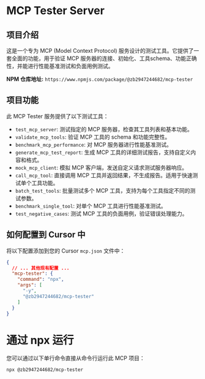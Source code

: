 # MCP Tester Server

## 项目介绍

这是一个专为 MCP (Model Context Protocol) 服务设计的测试工具。它提供了一套全面的功能，用于验证 MCP 服务器的连接、初始化、工具schema、功能正确性，并能进行性能基准测试和负面用例测试。

**NPM 仓库地址:** `https://www.npmjs.com/package/@zb2947244682/mcp-tester`

## 项目功能

此 MCP Tester 服务提供了以下测试工具：

-   `test_mcp_server`: 测试指定的 MCP 服务器，检查其工具列表和基本功能。
-   `validate_mcp_tools`: 验证 MCP 工具的 schema 和功能完整性。
-   `benchmark_mcp_performance`: 对 MCP 服务器进行性能基准测试。
-   `generate_mcp_test_report`: 生成 MCP 工具的详细测试报告，支持自定义内容和格式。
-   `mock_mcp_client`: 模拟 MCP 客户端，发送自定义请求测试服务器响应。
-   `call_mcp_tool`: 直接调用 MCP 工具并返回结果，不生成报告。适用于快速测试单个工具功能。
-   `batch_test_tools`: 批量测试多个 MCP 工具，支持为每个工具指定不同的测试参数。
-   `benchmark_single_tool`: 对单个 MCP 工具进行性能基准测试。
-   `test_negative_cases`: 测试 MCP 工具的负面用例，验证错误处理能力。

## 如何配置到 Cursor 中

将以下配置添加到您的 Cursor `mcp.json` 文件中：

```json
{
  // ... 其他现有配置 ...
  "mcp-tester": {
    "command": "npx",
    "args": [
      "-y",
      "@zb2947244682/mcp-tester"
    ]
  }
}
```

# 通过 npx 运行

您可以通过以下单行命令直接从命令行运行此 MCP 项目：

```bash
npx @zb2947244682/mcp-tester
```